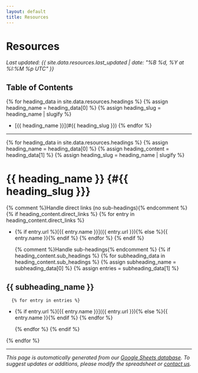 ```yaml
---
layout: default
title: Resources
---
```


# Resources

*Last updated: {{ site.data.resources.last_updated | date: "%B %d, %Y at %I:%M %p UTC" }}*

## Table of Contents

{% for heading_data in site.data.resources.headings %}
  {% assign heading_name = heading_data[0] %}
  {% assign heading_slug = heading_name | slugify %}
- [{{ heading_name }}](#{{ heading_slug }})
{% endfor %}

---

{% for heading_data in site.data.resources.headings %}
  {% assign heading_name = heading_data[0] %}
  {% assign heading_content = heading_data[1] %}
  {% assign heading_slug = heading_name | slugify %}
  
# {{ heading_name }} {#{{ heading_slug }}}

  {% comment %}Handle direct links (no sub-headings){% endcomment %}
  {% if heading_content.direct_links %}
    {% for entry in heading_content.direct_links %}
- {% if entry.url %}[{{ entry.name }}]({{ entry.url }}){% else %}{{ entry.name }}{% endif %}
    {% endfor %}
  {% endif %}
  
  {% comment %}Handle sub-headings{% endcomment %}
  {% if heading_content.sub_headings %}
    {% for subheading_data in heading_content.sub_headings %}
      {% assign subheading_name = subheading_data[0] %}
      {% assign entries = subheading_data[1] %}
      
## {{ subheading_name }}

      {% for entry in entries %}
- {% if entry.url %}[{{ entry.name }}]({{ entry.url }}){% else %}{{ entry.name }}{% endif %}
      {% endfor %}
      
    {% endfor %}
  {% endif %}
  
{% endfor %}

---

*This page is automatically generated from our [Google Sheets database](https://docs.google.com/spreadsheets/d/11OpF8wS5vUyeX4gAJZrMpB57RQ1vgmwygudmsffDQVQ/edit?usp=sharing). To suggest updates or additions, please modify the spreadsheet or [contact us](mailto:your-email@example.com).*
